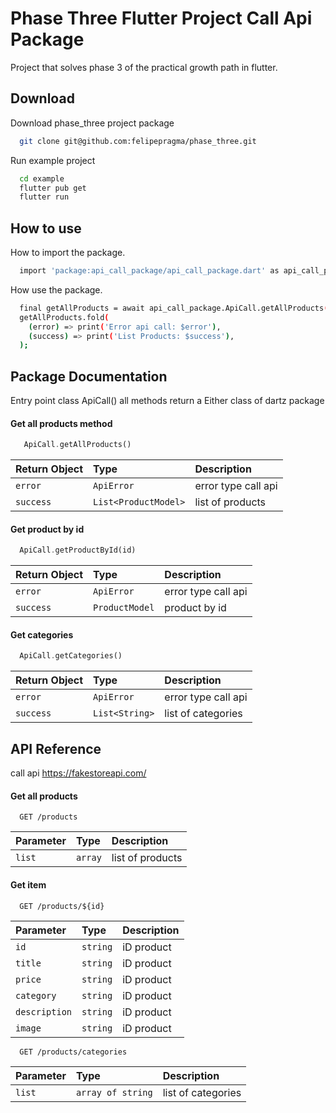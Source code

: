 
# Phase Three Flutter Project Call Api Package

Project that solves phase 3 of the practical growth path in flutter.

## Download

Download phase_three project package

```bash
  git clone git@github.com:felipepragma/phase_three.git
```

Run example project

```bash
  cd example
  flutter pub get
  flutter run
```
    
## How to use

How to import the package.

```bash
  import 'package:api_call_package/api_call_package.dart' as api_call_package;
```

How use the package.

```bash
  final getAllProducts = await api_call_package.ApiCall.getAllProducts();
  getAllProducts.fold(
    (error) => print('Error api call: $error'),
    (success) => print('List Products: $success'),
  );
```


## Package Documentation

Entry point class ApiCall() all methods return a Either class of dartz package

#### Get all products method

```dart
   ApiCall.getAllProducts()
```

| Return Object | Type     | Description                       |
| :-------- | :------- | :-------------------------------- |
| `error`      | `ApiError` | error type call api |
| `success`      | `List<ProductModel>` | list of products |

#### Get product by id

```dart
  ApiCall.getProductById(id)
```
| Return Object | Type     | Description                       |
| :-------- | :------- | :-------------------------------- |
| `error`      | `ApiError` | error type call api |
| `success`      | `ProductModel` | product by id |

#### Get categories

```dart
  ApiCall.getCategories()
```
| Return Object | Type     | Description                       |
| :-------- | :------- | :-------------------------------- |
| `error`      | `ApiError` | error type call api |
| `success`      | `List<String>` | list of categories |


## API Reference

call api https://fakestoreapi.com/

#### Get all products

```http
  GET /products
```

| Parameter | Type     | Description                       |
| :-------- | :------- | :-------------------------------- |
| `list`      | `array` | list of products |

#### Get item

```http
  GET /products/${id}
```
| Parameter | Type     | Description                |
| :-------- | :------- | :------------------------- |
| `id` | `string` | iD product |
| `title` | `string` | iD product |
| `price` | `string` | iD product |
| `category` | `string` | iD product |
| `description` | `string` | iD product |
| `image` | `string` | iD product |


```http
  GET /products/categories
```
| Parameter | Type     | Description                       |
| :-------- | :------- | :-------------------------------- |
| `list`      | `array of string` | list of categories |
